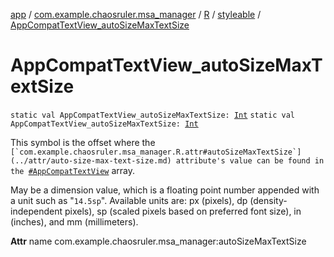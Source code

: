 [app](../../../index.md) / [com.example.chaosruler.msa_manager](../../index.md) / [R](../index.md) / [styleable](index.md) / [AppCompatTextView_autoSizeMaxTextSize](.)

# AppCompatTextView_autoSizeMaxTextSize

`static val AppCompatTextView_autoSizeMaxTextSize: `[`Int`](https://kotlinlang.org/api/latest/jvm/stdlib/kotlin/-int/index.html)
`static val AppCompatTextView_autoSizeMaxTextSize: `[`Int`](https://kotlinlang.org/api/latest/jvm/stdlib/kotlin/-int/index.html)

This symbol is the offset where the ``[`com.example.chaosruler.msa_manager.R.attr#autoSizeMaxTextSize`](../attr/auto-size-max-text-size.md) attribute's value can be found in the ``[`#AppCompatTextView`](-app-compat-text-view.md) array.

May be a dimension value, which is a floating point number appended with a unit such as "`14.5sp`". Available units are: px (pixels), dp (density-independent pixels), sp (scaled pixels based on preferred font size), in (inches), and mm (millimeters).

**Attr**
name com.example.chaosruler.msa_manager:autoSizeMaxTextSize

